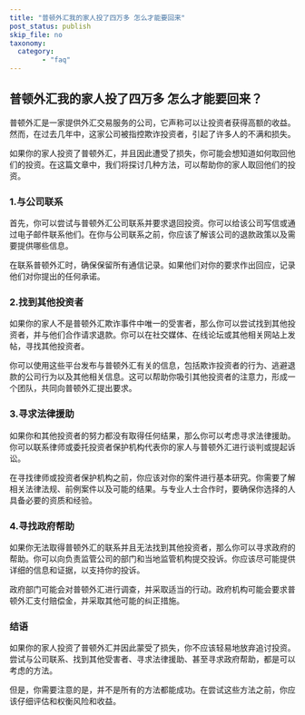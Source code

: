 ```yaml
---
title: "普顿外汇我的家人投了四万多 怎么才能要回来"
post_status: publish
skip_file: no
taxonomy:
  category:
        - "faq"
---
```


## 普顿外汇我的家人投了四万多 怎么才能要回来？

普顿外汇是一家提供外汇交易服务的公司，它声称可以让投资者获得高额的收益。然而，在过去几年中，这家公司被指控欺诈投资者，引起了许多人的不满和损失。

如果你的家人投资了普顿外汇，并且因此遭受了损失，你可能会想知道如何取回他们的投资。在这篇文章中，我们将探讨几种方法，可以帮助你的家人取回他们的投资。

### 1.与公司联系

首先，你可以尝试与普顿外汇公司联系并要求退回投资。你可以给该公司写信或通过电子邮件联系他们。在你与公司联系之前，你应该了解该公司的退款政策以及需要提供哪些信息。

在联系普顿外汇时，确保保留所有通信记录。如果他们对你的要求作出回应，记录他们对你提出的任何承诺。

### 2.找到其他投资者

如果你的家人不是普顿外汇欺诈事件中唯一的受害者，那么你可以尝试找到其他投资者，并与他们合作请求退款。你可以在社交媒体、在线论坛或其他相关网站上发帖，寻找其他投资者。

你可以使用这些平台发布与普顿外汇有关的信息，包括欺诈投资者的行为、逃避退款的公司行为以及其他相关信息。这可以帮助你吸引其他投资者的注意力，形成一个团队，共同向普顿外汇提出要求。

### 3.寻求法律援助

如果你和其他投资者的努力都没有取得任何结果，那么你可以考虑寻求法律援助。你可以联系律师或委托投资者保护机构代表你的家人与普顿外汇进行谈判或提起诉讼。

在寻找律师或投资者保护机构之前，你应该对你的案件进行基本研究。你需要了解相关法律法规、前例案件以及可能的结果。与专业人士合作时，要确保你选择的人具备必要的资质和经验。

### 4.寻找政府帮助

如果你无法取得普顿外汇的联系并且无法找到其他投资者，那么你可以寻求政府的帮助。你可以向负责监管公司的部门和当地监管机构提交投诉。你应该尽可能提供详细的信息和证据，以支持你的投诉。

政府部门可能会对普顿外汇进行调查，并采取适当的行动。政府机构可能会要求普顿外汇支付赔偿金，并采取其他可能的纠正措施。

### 结语

如果你的家人投资了普顿外汇并因此蒙受了损失，你不应该轻易地放弃追讨投资。尝试与公司联系、找到其他受害者、寻求法律援助、甚至寻求政府帮助，都是可以考虑的方法。

但是，你需要注意的是，并不是所有的方法都能成功。在尝试这些方法之前，你应该仔细评估和权衡风险和收益。
